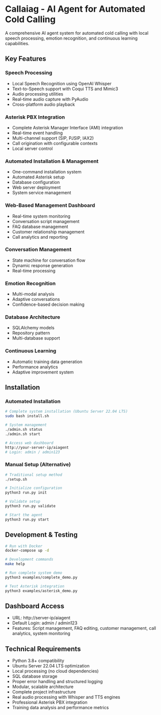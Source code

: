 # Callaiag - AI Agent for Automated Cold Calling

A comprehensive AI agent system for automated cold calling with local speech processing, emotion recognition, and continuous learning capabilities.

## Key Features

### Speech Processing
- Local Speech Recognition using OpenAI Whisper
- Text-to-Speech support with Coqui TTS and Mimic3
- Audio processing utilities
- Real-time audio capture with PyAudio
- Cross-platform audio playback

### Asterisk PBX Integration
- Complete Asterisk Manager Interface (AMI) integration
- Real-time event handling
- Multi-channel support (SIP, PJSIP, IAX2)
- Call origination with configurable contexts
- Local server control

### Automated Installation & Management
- One-command installation system
- Automated Asterisk setup
- Database configuration
- Web server deployment
- System service management

### Web-Based Management Dashboard
- Real-time system monitoring
- Conversation script management
- FAQ database management
- Customer relationship management
- Call analytics and reporting

### Conversation Management
- State machine for conversation flow
- Dynamic response generation
- Real-time processing

### Emotion Recognition
- Multi-modal analysis
- Adaptive conversations
- Confidence-based decision making

### Database Architecture
- SQLAlchemy models
- Repository pattern
- Multi-database support

### Continuous Learning
- Automatic training data generation
- Performance analytics
- Adaptive improvement system

## Installation

### Automated Installation
```bash
# Complete system installation (Ubuntu Server 22.04 LTS)
sudo bash install.sh

# System management
./admin.sh status
./admin.sh start

# Access web dashboard
http://your-server-ip/aiagent
# Login: admin / admin123
```

### Manual Setup (Alternative)
```bash
# Traditional setup method
./setup.sh

# Initialize configuration
python3 run.py init

# Validate setup
python3 run.py validate

# Start the agent
python3 run.py start
```

## Development & Testing
```bash
# Run with Docker
docker-compose up -d

# Development commands
make help

# Run complete system demo
python3 examples/complete_demo.py

# Test Asterisk integration
python3 examples/asterisk_demo.py
```

## Dashboard Access
- URL: http://server-ip/aiagent
- Default Login: admin / admin123
- Features: Script management, FAQ editing, customer management, call analytics, system monitoring

## Technical Requirements
- Python 3.8+ compatibility
- Ubuntu Server 22.04 LTS optimization
- Local processing (no cloud dependencies)
- SQL database storage
- Proper error handling and structured logging
- Modular, scalable architecture
- Complete project infrastructure
- Real audio processing with Whisper and TTS engines
- Professional Asterisk PBX integration
- Training data analysis and performance metrics
